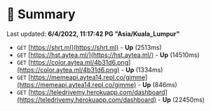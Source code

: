 # 📖 Summary
Last updated: **6/4/2022, 11:17:42 PG "Asia/Kuala_Lumpur"**

- `GET` [https://shrt.ml](https://shrt.ml) - **Up** (2513ms)
- `GET` [https://hst.aytea.ml/](https://hst.aytea.ml/) - **Up** (14510ms)
- `GET` [https://color.aytea.ml/4b31d6.png](https://color.aytea.ml/4b31d6.png) - **Up** (1334ms)
- `GET` [https://memeapi.aytea14.repl.co/gimme](https://memeapi.aytea14.repl.co/gimme) - **Up** (846ms)
- `GET` [https://teledrivemy.herokuapp.com/dashboard](https://teledrivemy.herokuapp.com/dashboard) - **Up** (22450ms)
